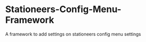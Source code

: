 # Stationeers-Config-Menu-Framework
 A framework to add settings on stationeers config menu settings
